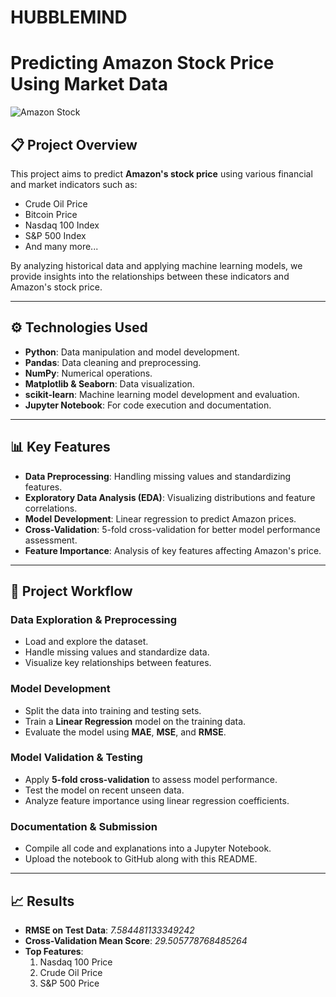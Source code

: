 # HUBBLEMIND

# **Predicting Amazon Stock Price Using Market Data**

![Amazon Stock](https://images.mktw.net/im-16011949?width=700&size=1.4849187935034802&pixel_ratio=1.5) <!-- Optional: You can add a relevant image or logo -->

## 📋 **Project Overview**

This project aims to predict **Amazon's stock price** using various financial and market indicators such as:
- Crude Oil Price
- Bitcoin Price
- Nasdaq 100 Index
- S&P 500 Index
- And many more...

By analyzing historical data and applying machine learning models, we provide insights into the relationships between these indicators and Amazon's stock price.

---

## ⚙️ **Technologies Used**
- **Python**: Data manipulation and model development.
- **Pandas**: Data cleaning and preprocessing.
- **NumPy**: Numerical operations.
- **Matplotlib & Seaborn**: Data visualization.
- **scikit-learn**: Machine learning model development and evaluation.
- **Jupyter Notebook**: For code execution and documentation.

---

## 📊 **Key Features**
- **Data Preprocessing**: Handling missing values and standardizing features.
- **Exploratory Data Analysis (EDA)**: Visualizing distributions and feature correlations.
- **Model Development**: Linear regression to predict Amazon prices.
- **Cross-Validation**: 5-fold cross-validation for better model performance assessment.
- **Feature Importance**: Analysis of key features affecting Amazon's price.

---

## 🚀 **Project Workflow**

### **Data Exploration & Preprocessing**
- Load and explore the dataset.
- Handle missing values and standardize data.
- Visualize key relationships between features.

### **Model Development**
- Split the data into training and testing sets.
- Train a **Linear Regression** model on the training data.
- Evaluate the model using **MAE**, **MSE**, and **RMSE**.

### **Model Validation & Testing**
- Apply **5-fold cross-validation** to assess model performance.
- Test the model on recent unseen data.
- Analyze feature importance using linear regression coefficients.

### **Documentation & Submission**
- Compile all code and explanations into a Jupyter Notebook.
- Upload the notebook to GitHub along with this README.

---

## 📈 **Results**

- **RMSE on Test Data**: *7.584481133349242*  
- **Cross-Validation Mean Score**: *29.505778768485264*
- **Top Features**:
  1. Nasdaq 100 Price
  2. Crude Oil Price
  3. S&P 500 Price
